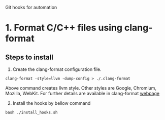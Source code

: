Git hooks for automation

# 1. Format C/C++ files using clang-format

## Steps to install
1. Create the clang-format configuration file.
```
clang-format -style=llvm -dump-config > ./.clang-format
```

Above command creates llvm style. Other styles are Google, Chromium, Mozilla, WebKit.
For further details are available in clang-format [webpage](https://clang.llvm.org/docs/ClangFormat.html)

2. Install the hooks by bellow command
```
bash ./install_hooks.sh
```
